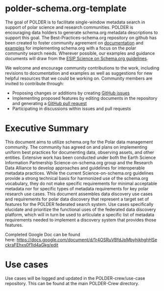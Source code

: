 # polder-schema.org-template

The goal of POLDER is to facilitate single-window metadata search in support of polar science and research communities. POLDER is encouraging data holders to generate schema.org metadata descriptions to support this goal. The Best-Practices-schema.org repository on github has been created to foster community agreement on [documentation](https://github.com/POLDER-Crew/polder-schema.org-template/tree/master/Documentation) and [examples](https://github.com/POLDER-Crew/polder-schema.org-template/tree/master/Examples) for implementing schema.org with a focus on the polar community search needs. Wherever possible, our examples and guidance documents will draw from the [ESIP Science on Schema.org guidelines](https://github.com/ESIPFed/science-on-schema.org).

We welcome and encourage community contributions to the work, including revisions to documentation and examples as well as suggestions for new helpful resources that we could be working on.  Community members are invited to contribute through:

- Proposing changes or additions by creating [GitHub issues](https://github.com/POLDER-Crew/polder-schema.org-template/issues)
- Implementing proposed features by editing documents in the repository and generating a [GitHub pull request](https://docs.github.com/en/github/collaborating-with-issues-and-pull-requests/proposing-changes-to-your-work-with-pull-requests)
- Participating in discussions within issues and pull requests

# Executive Summary
This document aims to utilize schema.org for the Polar data management community. The community has agreed on and plans on implementing uniform best practices for documenting data, observing assets, and other entities. Extensive work has been conducted under both the Earth Science Information Partnership Science-on-schema.org group and the Research Data Alliance to develop approaches and guidelines for interoperable metadata practices. While the current Science-on-schema.org guidelines provide a strong technical basis for harmonized use of the schema.org vocabulary, they do not make specific requirements for minimal acceptable metadata nor for specific types of metadata requirements for key polar research use cases. This document assembles data discovery use cases and requirements for polar data discovery that represent a target set of features for the POLDER federated search system. Use cases specifically elucidate and prioritize the functional uses of the federated data discovery platform, which will in turn be used to articulate a specific list of metadata requirements needed to implement a discovery system that provides those features.

Completed Google Doc can be found here: https://docs.google.com/document/d/1r4OSRuVBfdJpMbyhjkhghHSeckraFEhxs0f1ld4aGkg/edit

# Use cases
Use cases will be logged and updated in the POLDER-crew/use-case repository. This can be found at the main POLDER-Crew directory.
